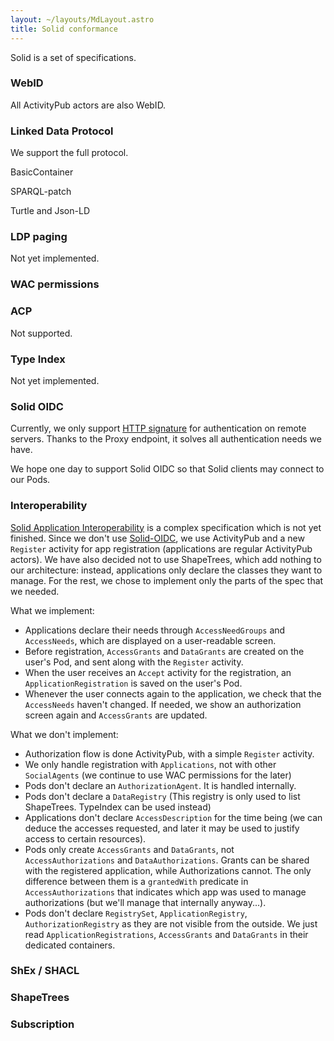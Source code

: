 ```yaml
---
layout: ~/layouts/MdLayout.astro
title: Solid conformance
---
```


Solid is a set of specifications.

### WebID

All ActivityPub actors are also WebID.

### Linked Data Protocol

We support the full protocol.

BasicContainer

SPARQL-patch

Turtle and Json-LD

### LDP paging

Not yet implemented.

### WAC permissions

### ACP

Not supported.

### Type Index

Not yet implemented.

### Solid OIDC

Currently, we only support [HTTP signature](./activitypub#http-signature-authentication) for authentication on remote servers. Thanks to the Proxy endpoint, it solves all authentication needs we have.

We hope one day to support Solid OIDC so that Solid clients may connect to our Pods.

### Interoperability

[Solid Application Interoperability](https://solid.github.io/data-interoperability-panel/specification) is a complex specification which is not yet finished. Since we don't use [Solid-OIDC](#solid-oidc), we use ActivityPub and a new `Register` activity for app registration (applications are regular ActivityPub actors). We have also decided not to use ShapeTrees, which add nothing to our architecture: instead, applications only declare the classes they want to manage. For the rest, we chose to implement only the parts of the spec that we needed.

What we implement:

- Applications declare their needs through `AccessNeedGroups` and `AccessNeeds`, which are displayed on a user-readable screen.
- Before registration, `AccessGrants` and `DataGrants` are created on the user's Pod, and sent along with the `Register` activity.
- When the user receives an `Accept` activity for the registration, an `ApplicationRegistration` is saved on the user's Pod.
- Whenever the user connects again to the application, we check that the `AccessNeeds` haven't changed. If needed, we show an authorization screen again and `AccessGrants` are updated.

What we don't implement:

- Authorization flow is done ActivityPub, with a simple `Register` activity.
- We only handle registration with `Applications`, not with other `SocialAgents` (we continue to use WAC permissions for the later)
- Pods don't declare an `AuthorizationAgent`. It is handled internally.
- Pods don't declare a `DataRegistry` (This registry is only used to list ShapeTrees. TypeIndex can be used instead)
- Applications don't declare `AccessDescription` for the time being (we can deduce the accesses requested, and later it may be used to justify access to certain resources).
- Pods only create `AccessGrants` and `DataGrants`, not `AccessAuthorizations` and `DataAuthorizations`. Grants can be shared with the registered application, while Authorizations cannot. The only difference between them is a `grantedWith` predicate in `AccessAuthorizations` that indicates which app was used to manage authorizations (but we'll manage that internally anyway...).
- Pods don't declare `RegistrySet`, `ApplicationRegistry`, `AuthorizationRegistry` as they are not visible from the outside. We just read `ApplicationRegistrations`, `AccessGrants` and `DataGrants` in their dedicated containers.

### ShEx / SHACL

### ShapeTrees

### Subscription
